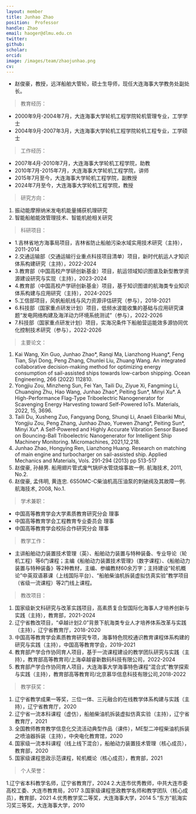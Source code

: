 ```yaml
---
layout: member
title: Junhao Zhao
position:  Professor
handle: Zhao
email: haoger@dlmu.edu.cn
twitter: 
github: 
scholar:
orcid: 
image: /images/team/zhaojunhao.png
cv: 
---
```


- 赵俊豪，教授，远洋船舶大管轮，硕士生导师，现任大连海事大学教务处副处长。

> 教育经历：

- 2000年9月-2004年7月，大连海事大学轮机工程学院轮机管理专业，工学学士
- 2004年9月-2007年3月，大连海事大学轮机工程学院轮机工程专业，工学硕士

> 工作经历：

- 2007年4月-2010年7月，大连海事大学轮机工程学院，助教
- 2010年7月-2015年7月，大连海事大学轮机工程学院，讲师
- 2015年7月至今，大连海事大学轮机工程学院，副教授
- 2024年7月至今，大连海事大学轮机工程学院，教授

> 研究方向：

1. 振动能摩擦纳米发电机能量捕获机理研究
2. 智能船舶能效管理技术、智能机舱相关研究

> 科研项目：

- 1.吉林省地方海事局项目，吉林省防止船舶污染水域实用技术研究（主持），2011-2014
- 2.交通运输部（交通运输行业重点科技项目清单）项目，新时代航运人才知识体系构建研究（主持），2022-2024
- 3.教育部（中国高校产学研创新基金）项目，航运领域知识图谱及新型教学资源建设研究与实现（主持），2023-2024
- 4.教育部（中国高校产学研创新基金）项目，基于知识图谱的航海类专业知识体系构建与应用研究（主持），2024-2025
- 5.工信部项目，风帆船航线与风力资源评估研究（参与），2018-2021
- 6.科技部（国家重点研发计划）项目，低频水波能收集的基础与应用研究课题“发电网络构建及海洋动力环境系统测试”（参与），2022-2026
- 7.科技部（国家重点研发计划）项目，实海况条件下船舶营运能效多源协同优化控制技术研究（参与），2022-2026


> 主要论文：

1. Kai Wang, Xin Guo, Junhao Zhao*, Ranqi Ma, Lianzhong Huang*, Feng Tian, Siyi Dong, Peng Zhang, Chunlei Liu, Zhuang Wang. An integrated collaborative decision-making method for optimizing energy consumption of sail-assisted ships towards low-carbon shipping. Ocean Engineering, 266 (2022) 112810.
2. Yongjiu Zou, Minzheng Sun, Fei Yan, Taili Du, Ziyue Xi, Fangming Li, Chuanqing Zhu, Hao Wang, Junhao Zhao*, Peiting Sun*, Minyi Xu*. A High-Performance Flag-Type Triboelectric Nanogenerator for Scavenging Energy Harvesting toward Self-Powered IoTs. Materials, 2022, 15, 3696.
3. Taili Du, Xusheng Zuo, Fangyang Dong, Shunqi Li, Anaeli Elibariki Mtui, Yongjiu Zou, Peng Zhang, Junhao Zhao, Yuewen Zhang*, Peiting Sun*, Minyi Xu*. A Self-Powered and Highly Accurate Vibration Sensor Based on Bouncing-Ball Triboelectric Nanogenerator for Intelligent Ship Machinery Monitoring. Micromachines, 2021,12,218.
4. Junhao Zhao, Hongying Ren, Lianzhong Huang. Research on matching of main engine and turbocharger on sail-assisted ship. Applied Mechanics and Materials, Vols. 291-294 (2013) pp 513-517
5. 赵俊豪, 孙赫男. 船用翅片管式废气锅炉水管烧熔事故一例. 航海技术, 2011, No.2.
6. 赵俊豪, 孟伟明, 黄连忠. 6S50MC-C柴油机高压油泵的刺破阀及其故障一例. 航海技术, 2008, No.1.

> 学术兼职：

- 中国高等教育学会大学素质教育研究分会 理事
- 中国高等教育学会工程教育专业委员会 理事
- 中国高等教育学会校际合作研究分会 理事


> 教学工作：

- 主讲船舶动力装置技术管理（英）、船舶动力装置与特种装备、专业导论（轮机工程）等6门课程；主编《船舶动力装置技术管理》（数字课程）、《船舶动力装置与特种装备》等2种教材，主编、参编教材60余万字；主持建设“轮机概论”中英双语慕课（上线国际平台）、“船舶柴油机拆装虚拟仿真实验”教学项目（省级一流课程）等2门线上课程。

> 教改项目：

1. 国家级新文科研究与改革实践项目，高素质复合型国际化海事人才培养创新与实践（主持），教育部，2021-2024
2. 辽宁省教改项目，“卓越计划2.0”背景下航海类专业人才培养体系改革与实践（主持），辽宁省教育厅，2018-2020
3. 中国高等教育学会素质教育研究专项，海事特色院校通识教育课程体系构建的研究与实践（主持），中国高等教育学会，2019-2021
4. 教育部产学合作协同育人项目，基于一流课程建设的教学团队研究与实践（主持），教育部高等教育司/上海卓越睿新数码科技有限公司，2022-2024
5. 教育部产学合作协同育人项目，大连海事大学海事特色课程“混合式”教学探索与实践（主持），教育部高等教育司/北京慕华信息科技有限公司,2018-2022

> 教学获奖：

1. 辽宁省教学成果一等奖，三位一体、三元融合的在线教学体系构建与实践（主持），辽宁省教育厅，2020
2. 辽宁省一流本科课程（虚仿），船舶柴油机拆装虚拟仿真实验（主持），辽宁省教育厅，2021
3. 全国教师教育教学信息化交流活动典型作品（课件），ME型二冲程柴油机拆装之喷油器拆装（主持），中央电化教育馆，2020
4. 国家级一流本科课程（线上线下混合），船舶动力装置技术管理（核心成员），教育部，2020
5. 国家级课程思政示范课程，轮机概论（核心成员），教育部，2021

> 个人荣誉：

1.辽宁省本科教学名师，辽宁省教育厅，2024
2.大连市优秀教师，中共大连市委高校工委、大连市教育局，2017
3.国家级课程思政教学名师和教学团队（核心成员），教育部，2021
4.优秀教学奖二等奖，大连海事大学，2014
5.“东方”航海实习奖三等奖，大连海事大学，2010

